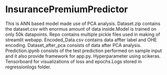 # InsurancePremiumPredictor

This is ANN based model made use of PCA analysis.
Dataset.zip contains the dataset.csv with enormus amount of data inside.Model is trained on only 50k datapoints.
Repo contains multiple pickle files used in making of streamlit webapp.
Encoded_Data.csv contains data affter label and OHE encoding.
Dataset_after_pca consists of data after PCA analysis.
Prediction.ipynb consists of the test prediction performed on sample input and it also provide framework for app.py.
Hyperparameter using scikeras.
Tensorboard for visualizations of loss and epochs.Logs stored in regressionlogs folder.